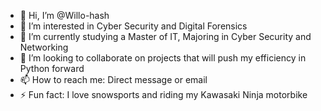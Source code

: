- 👋 Hi, I’m @Willo-hash
- 👀 I’m interested in Cyber Security and Digital Forensics
- 🌱 I’m currently studying a Master of IT, Majoring in Cyber Security and Networking 
- 💞️ I’m looking to collaborate on projects that will push my efficiency in Python forward
- 📫 How to reach me: Direct message or email
- ⚡ Fun fact: I love snowsports and riding my Kawasaki Ninja motorbike 

<!---
Willo-hash/Willo-hash is a ✨ special ✨ repository because its `README.md` (this file) appears on your GitHub profile.
You can click the Preview link to take a look at your changes.
--->
